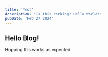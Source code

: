 ```yaml
---
title: 'Test'
description: 'Is this Working? Hello World!!'
pubDate: 'Feb 27 2024'
---
```


## Hello Blog!
Hopping this works as expected
